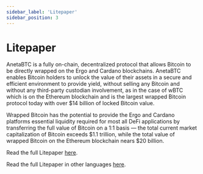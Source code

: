 ```yaml
---
sidebar_label: 'Litepaper'
sidebar_position: 3
---
```


# Litepaper

AnetaBTC is a fully on-chain, decentralized protocol that allows Bitcoin to be directly wrapped on the Ergo and Cardano blockchains. AnetaBTC enables Bitcoin holders to unlock the value of their assets in a secure and efficient environment to provide yield, without selling any Bitcoin and without any third-party custodian involvement, as in the case of wBTC which is on the Ethereum blockchain and is the largest wrapped Bitcoin protocol today with over $14 billion of locked Bitcoin value.

Wrapped Bitcoin has the potential to provide the Ergo and Cardano platforms essential liquidity required for most all DeFi applications by transferring the full value of Bitcoin on a 1:1 basis — the total current market capitalization of Bitcoin exceeds $1.1 trillion, while the total value of wrapped Bitcoin on the Ethereum blockchain nears $20 billion.

Read the full Litepaper [here](https://medium.com/@anetaBTC/anetabtc-litepaper-v1-0-171f29b3276a).

Read the full Litepaper in other languages [here](https://linktr.ee/anetabtc.translated).